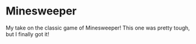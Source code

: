 # Minesweeper

My take on the classic game of Minesweeper! This one was pretty tough, but I finally got it!

